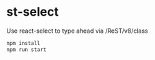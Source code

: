 # st-select
Use react-select to type ahead via /ReST/v8/class

```bash
npm install
npm run start
```

